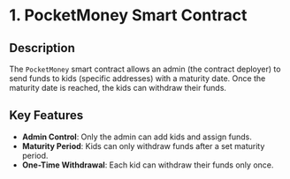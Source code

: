 # 1. PocketMoney Smart Contract

## Description

The `PocketMoney` smart contract allows an admin (the contract deployer) to send funds to kids (specific addresses) with a maturity date. Once the maturity date is reached, the kids can withdraw their funds.

## Key Features

- **Admin Control**: Only the admin can add kids and assign funds.
- **Maturity Period**: Kids can only withdraw funds after a set maturity period.
- **One-Time Withdrawal**: Each kid can withdraw their funds only once.
